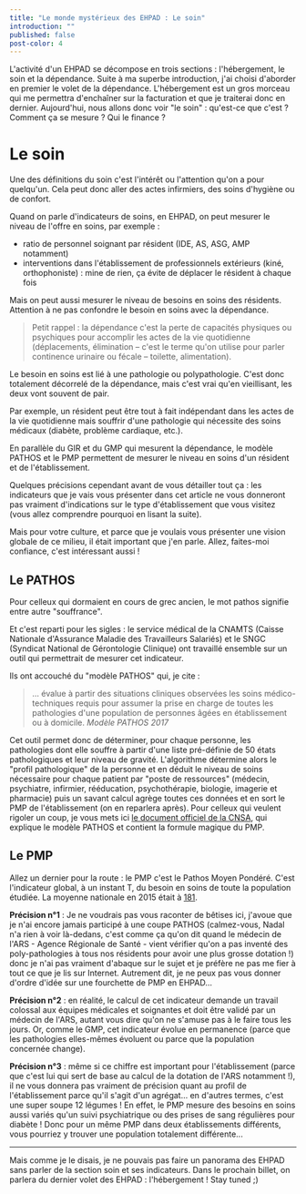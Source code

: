 ```yaml
---
title: "Le monde mystérieux des EHPAD : Le soin"
introduction: ""
published: false
post-color: 4
---
```


L'activité d'un EHPAD se décompose en trois sections : l'hébergement, le soin et la dépendance. Suite à ma superbe introduction, j'ai choisi d'aborder en premier le volet de la dépendance. L'hébergement est un gros morceau qui me permettra d'enchaîner sur la facturation et que je traiterai donc en dernier. Aujourd'hui, nous allons donc voir "le soin" : qu'est-ce que c'est ? Comment ça se mesure ? Qui le finance ? 


# Le soin

Une des définitions du soin c'est l'intérêt ou l'attention qu'on a pour quelqu'un. Cela peut donc aller des actes infirmiers, des soins d'hygiène ou de confort. 

Quand on parle d'indicateurs de soins, en EHPAD, on peut mesurer le niveau de l'offre en soins, par exemple : 
- ratio de personnel soignant par résident (IDE, AS, ASG, AMP notamment)
- interventions dans l'établissement de professionnels extérieurs (kiné, orthophoniste) : mine de rien, ça évite de déplacer le résident à chaque fois

Mais on peut aussi mesurer le niveau de besoins en soins des résidents. Attention à ne pas confondre le besoin en soins avec la dépendance. 

> Petit rappel : la dépendance c'est la perte de capacités physiques ou psychiques pour accomplir les actes de la vie quotidienne (déplacements, élimination – c'est le terme qu'on utilise pour parler continence urinaire ou fécale – toilette, alimentation).

Le besoin en soins est lié à une pathologie ou polypathologie. C'est donc totalement décorrelé de la dépendance, mais c'est vrai qu'en vieillisant, les deux vont souvent de pair. 

Par exemple, un résident peut être tout à fait indépendant dans les actes de la vie quotidienne mais souffrir d'une pathologie qui nécessite des soins médicaux (diabète, problème cardiaque, etc.). 

En parallèle du GIR et du GMP qui mesurent la dépendance, le modèle PATHOS et le PMP permettent de mesurer le niveau en soins d'un résident et de l'établissement. 

Quelques précisions cependant avant de vous détailler tout ça : les indicateurs que je vais vous présenter dans cet article ne vous donneront pas vraiment d'indications sur le type d'établissement que vous visitez (vous allez comprendre pourquoi en lisant la suite). 

Mais pour votre culture, et parce que je voulais vous présenter une vision globale de ce milieu, il était important que j'en parle. Allez, faites-moi confiance, c'est intéressant aussi ! 

## Le PATHOS

Pour celleux qui dormaient en cours de grec ancien, le mot pathos signifie entre autre "souffrance".

Et c'est reparti pour les sigles : le service médical de la CNAMTS (Caisse Nationale d'Assurance Maladie des Travailleurs Salariés) et le SNGC (Syndicat National de Gérontologie Clinique) ont travaillé ensemble sur un outil qui permettrait de mesurer cet indicateur.

Ils ont accouché du "modèle PATHOS" qui, je cite :

> … évalue à partir des situations cliniques observées les soins médico-techniques requis pour assumer la prise en charge de toutes les pathologies d'une population de personnes âgées en établissement ou à domicile.
> <cite>Modèle PATHOS 2017</cite>

Cet outil permet donc de déterminer, pour chaque personne, les pathologies dont elle souffre à partir d'une liste pré-définie de 50 états pathologiques et leur niveau de gravité. L'algorithme détermine alors le "profil pathologique" de la personne et en déduit le niveau de soins nécessaire pour chaque patient par "poste de ressources" (médecin, psychiatre, infirmier, rééducation, psychothérapie, biologie, imagerie et pharmacie) puis un savant calcul agrège toutes ces données et en sort le PMP de l'établissement (on en reparlera après). Pour celleux qui veulent rigoler un coup, je vous mets ici [le document officiel de la CNSA](http://www.cnsa.fr/documentation/modele_pathos_2017.pdf), qui explique le modèle PATHOS et contient la formule magique du PMP.

## Le PMP

Allez un dernier pour la route : le PMP c'est le Pathos Moyen Pondéré. C'est l'indicateur global, à un instant T, du besoin en soins de toute la population étudiée. La moyenne nationale en 2015 était à [181](https://www.conseildependance.fr/wp-content/uploads/2015/08/Panorama-des-EHPAD-en-France1.pdf "Panorama des EHPAD en France"). 

**Précision n°1** : Je ne voudrais pas vous raconter de bêtises ici, j'avoue que je n'ai encore jamais participé à une coupe PATHOS (calmez-vous, Nadal n'a rien à voir là-dedans, c'est comme ça qu'on dit quand le médecin de l'ARS - Agence Régionale de Santé - vient vérifier qu'on a pas inventé des poly-pathologies à tous nos résidents pour avoir une plus grosse dotation !) donc je n'ai pas vraiment d'abaque sur le sujet et je préfère ne pas me fier à tout ce que je lis sur Internet. Autrement dit, je ne peux pas vous donner d'ordre d'idée sur une fourchette de PMP en EHPAD…

**Précision n°2** : en réalité, le calcul de cet indicateur demande un travail colossal aux équipes médicales et soignantes et doit être validé par un médecin de l'ARS, autant vous dire qu'on ne s'amuse pas à le faire tous les jours. Or, comme le GMP, cet indicateur évolue en permanence (parce que les pathologies elles-mêmes évoluent ou parce que la population concernée change).

**Précision n°3** : même si ce chiffre est important pour l'établissement (parce que c'est lui qui sert de base au calcul de la dotation de l'ARS notamment !), il ne vous donnera pas vraiment de précision quant au profil de l'établissement parce qu'il s'agit d'un agrégat... en d'autres termes, c'est une super soupe 12 légumes ! En effet, le PMP mesure des besoins en soins aussi variés qu'un suivi psychiatrique ou des prises de sang régulières pour diabète ! Donc pour un même PMP dans deux établissements différents, vous pourriez y trouver une population totalement différente...

***

Mais comme je le disais, je ne pouvais pas faire un panorama des EHPAD sans parler de la section soin et ses indicateurs. Dans le prochain billet, on parlera du dernier volet des EHPAD : l'hébergement ! Stay tuned ;)